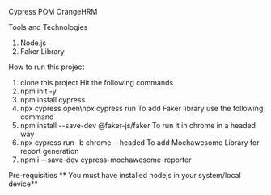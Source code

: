 Cypress POM OrangeHRM

Tools and Technologies
1. Node.js
2. Faker Library

How to run this project
1. clone this project
Hit the following commands
2. npm init -y
3. npm install cypress
4. npx cypress open\npx cypress run
To add Faker library use the following command
5. npm install --save-dev @faker-js/faker
To run it in chrome in a headed way
6. npx cypress run -b chrome --headed
To add Mochawesome Library for report generation
7. npm i --save-dev cypress-mochawesome-reporter

Pre-requisities
** You must have installed nodejs in your system/local device**
